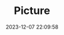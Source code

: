 ---
weight: 1
images:
- /images/edited/56.jpeg
title: Picture
date: 2023-12-07 22:09:58
tags: [luminarneo,work,ilce7m3,umbrella]
---